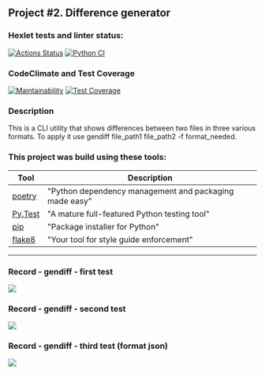 ## Project #2. Difference generator

### Hexlet tests and linter status:
[![Actions Status](https://github.com/lisa-gold/python-project-50/actions/workflows/hexlet-check.yml/badge.svg)](https://github.com/lisa-gold/python-project-50/actions) [![Python CI](https://github.com/lisa-gold/python-project-50/actions/workflows/pyci.yml/badge.svg)](https://github.com/lisa-gold/python-project-50/actions/workflows/pyci.yml)

### CodeClimate and  Test Coverage
[![Maintainability](https://api.codeclimate.com/v1/badges/d09837afbd6c423299cf/maintainability)](https://codeclimate.com/github/lisa-gold/python-project-50/maintainability) [![Test Coverage](https://api.codeclimate.com/v1/badges/d09837afbd6c423299cf/test_coverage)](https://codeclimate.com/github/lisa-gold/python-project-50/test_coverage)

### Description
This is a CLI utility that shows differences between two files in three various formats.
To apply it use gendiff file_path1 file_path2 -f format_needed.

### This project was build using these tools:
| Tool                                                                        | Description                                             |
|-----------------------------------------------------------------------------|---------------------------------------------------------|
| [poetry](https://python-poetry.org/)                                        | "Python dependency management and packaging made easy"  |
| [Py.Test](https://pytest.org)                                               | "A mature full-featured Python testing tool"            |
| [pip](https://pypi.org/project/pip/)                                        | "Package installer for Python"                          |
| [flake8](https://flake8.pycqa.org/)                                         | "Your tool for style guide enforcement" |

---

### Record - gendiff - first test
<a href="https://asciinema.org/a/yPXRnbjx6KnP7sLssOsYskNis" target="_blank"><img src="https://asciinema.org/a/yPXRnbjx6KnP7sLssOsYskNis.svg" /></a>

### Record - gendiff - second test
<a href="https://asciinema.org/a/MBnssnP6eVHy4x5ePZ6a3f6Fk" target="_blank"><img src="https://asciinema.org/a/MBnssnP6eVHy4x5ePZ6a3f6Fk.svg" /></a>

### Record - gendiff - third test (format json)
<a href="https://asciinema.org/a/rmiKPfYoFmnRbpSud3u7JHC4O" target="_blank"><img src="https://asciinema.org/a/rmiKPfYoFmnRbpSud3u7JHC4O.svg" /></a>

